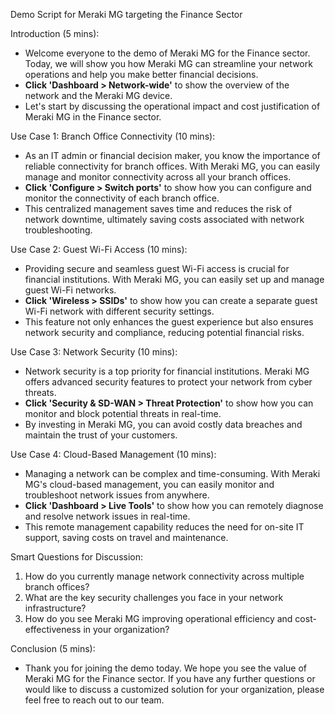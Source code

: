 Demo Script for Meraki MG targeting the Finance Sector

Introduction (5 mins):
- Welcome everyone to the demo of Meraki MG for the Finance sector. Today, we will show you how Meraki MG can streamline your network operations and help you make better financial decisions.
- **Click 'Dashboard > Network-wide'** to show the overview of the network and the Meraki MG device.
- Let's start by discussing the operational impact and cost justification of Meraki MG in the Finance sector.

Use Case 1: Branch Office Connectivity (10 mins):
- As an IT admin or financial decision maker, you know the importance of reliable connectivity for branch offices. With Meraki MG, you can easily manage and monitor connectivity across all your branch offices.
- **Click 'Configure > Switch ports'** to show how you can configure and monitor the connectivity of each branch office.
- This centralized management saves time and reduces the risk of network downtime, ultimately saving costs associated with network troubleshooting.

Use Case 2: Guest Wi-Fi Access (10 mins):
- Providing secure and seamless guest Wi-Fi access is crucial for financial institutions. With Meraki MG, you can easily set up and manage guest Wi-Fi networks.
- **Click 'Wireless > SSIDs'** to show how you can create a separate guest Wi-Fi network with different security settings.
- This feature not only enhances the guest experience but also ensures network security and compliance, reducing potential financial risks.

Use Case 3: Network Security (10 mins):
- Network security is a top priority for financial institutions. Meraki MG offers advanced security features to protect your network from cyber threats.
- **Click 'Security & SD-WAN > Threat Protection'** to show how you can monitor and block potential threats in real-time.
- By investing in Meraki MG, you can avoid costly data breaches and maintain the trust of your customers.

Use Case 4: Cloud-Based Management (10 mins):
- Managing a network can be complex and time-consuming. With Meraki MG's cloud-based management, you can easily monitor and troubleshoot network issues from anywhere.
- **Click 'Dashboard > Live Tools'** to show how you can remotely diagnose and resolve network issues in real-time.
- This remote management capability reduces the need for on-site IT support, saving costs on travel and maintenance.

Smart Questions for Discussion:
1. How do you currently manage network connectivity across multiple branch offices?
2. What are the key security challenges you face in your network infrastructure?
3. How do you see Meraki MG improving operational efficiency and cost-effectiveness in your organization?

Conclusion (5 mins):
- Thank you for joining the demo today. We hope you see the value of Meraki MG for the Finance sector. If you have any further questions or would like to discuss a customized solution for your organization, please feel free to reach out to our team.